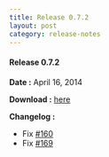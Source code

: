 ```yaml
---
title: Release 0.7.2
layout: post
category: release-notes
---
```


#### Release 0.7.2

**Date :** April 16, 2014

**Download :** [here](https://github.com/jbox-web/redmine_git_hosting/releases/tag/0.7.2)

**Changelog :**

* Fix [#160](https://github.com/jbox-web/redmine_git_hosting/issues/160)
* Fix [#169](https://github.com/jbox-web/redmine_git_hosting/issues/169)
